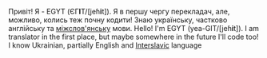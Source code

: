 Привіт! Я - EGYT (ЄГ**І**Т/[jeɦ**i**t]). Я в першу чергу перекладач, але, можливо, колись теж почну кодити! Знаю українську, частково англійську та [міжслов'янську](<https://uk.wikipedia.org/wiki/Міжслов'янська_мова>) мови.
Hello! I'm EGYT (yea-GIT/[jeɦ**i**t]). I am translator in the first place, but maybe somewhere in the future I'll code too! I know Ukrainian, partially English and [Interslavic](<https://en.wikipedia.org/wiki/Interslavic_language>) language
